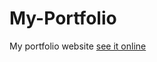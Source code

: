 # My-Portfolio

My portfolio website [see it online](https://sharp-tereshkova-489259.netlify.app/#)
